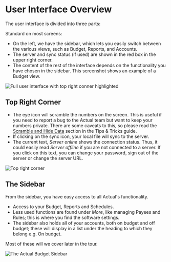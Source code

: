 # User Interface Overview

The user interface is divided into three parts:

Standard on most screens:

* On the left, we have the sidebar, which lets you easily switch between the various views, such as Budget, Reports, and Accounts.
* The server and sync status (if used) are shown in the red box in the upper right corner.
* The content of the rest of the interface depends on the functionality you have chosen in the sidebar. This screenshot shows an example of a Budget view.

![Full user interface with top right conner highlighted](/img/a-tour-of-actual/tour-overview-of-user-interface.png)

## Top Right Corner

* The eye icon will scramble the numbers on the screen. This is useful if you need to report a bug to the Actual team but want to keep your numbers private. There are some caveats to this, so please read the [Scramble and Hide Data](/docs/getting-started/tips-tricks#scramble-and-hide-data) section in the Tips & Tricks guide.
* If clicking on the sync icon, your local file will sync to the server.
* The current text, _Server online_ shows the connection status. Thus, it could easily read _Server offline_ if you are not connected to a server. If you click on this text, you can change your password, sign out of the server or change the server URL.

![Top right corner](/img/a-tour-of-actual/tour-overview-top-right.png)

## The Sidebar


From the sidebar, you have easy access to all Actual's functionality.

* Access to your Budget, Reports and Schedules.
* Less used functions are found under _More_, like managing Payees and Rules; this is where you find the software settings.
* The sidebar also holds all of your accounts, both on budget and off budget; these will display in a list under the heading to which they belong e.g. On budget.

Most of these will we cover later in the tour.

![The Actual Budget Sidebar](/img/a-tour-of-actual/tour-overview-sidebar.png)
